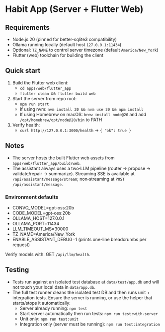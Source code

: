 # Habit App (Server + Flutter Web)

## Requirements
- Node.js 20 (pinned for better-sqlite3 compatibility)
- Ollama running locally (default host `127.0.0.1:11434`)
- Optional: `TZ_NAME` to control server timezone (default `America/New_York`)
- Flutter (web) toolchain for building the client

## Quick start
1. Build the Flutter web client:
   - `cd apps/web/flutter_app`
   - `flutter clean && flutter build web`
2. Start the server from repo root:
   - `npm run start`
   - If using nvm: `nvm install 20 && nvm use 20 && npm install`
   - If using Homebrew on macOS: `brew install node@20` and add `/opt/homebrew/opt/node@20/bin` to PATH
3. Verify health:
   - `curl http://127.0.0.1:3000/health` → `{ "ok": true }`

## Notes
- The server hosts the built Flutter web assets from `apps/web/flutter_app/build/web`.
- The assistant always uses a two‑LLM pipeline (router → propose → validate/repair → summarize). Streaming SSE is available at `/api/assistant/message/stream`; non‑streaming at `POST /api/assistant/message`.

### Environment defaults
- CONVO_MODEL=gpt-oss:20b
- CODE_MODEL=gpt-oss:20b
- OLLAMA_HOST=127.0.0.1
- OLLAMA_PORT=11434
- LLM_TIMEOUT_MS=30000
- TZ_NAME=America/New_York
- ENABLE_ASSISTANT_DEBUG=1 (prints one-line breadcrumbs per request)

Verify models with: GET `/api/llm/health`.

## Testing
- Tests run against an isolated test database at `data/test/app.db` and will not touch your local data in `data/app.db`.
- The full test runner cleans the isolated test DB and then runs unit + integration tests. Ensure the server is running, or use the helper that starts/stops it automatically:
  - Server already running: `npm test`
  - Start server automatically then run tests: `npm run test:with-server`
  - Unit only: `npm run test:unit`
  - Integration only (server must be running): `npm run test:integration`



